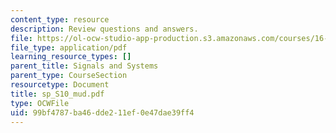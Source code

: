 ```yaml
---
content_type: resource
description: Review questions and answers.
file: https://ol-ocw-studio-app-production.s3.amazonaws.com/courses/16-01-unified-engineering-i-ii-iii-iv-fall-2005-spring-2006/99bf4787ba46dde211ef0e47dae39ff4_sp_S10_mud.pdf
file_type: application/pdf
learning_resource_types: []
parent_title: Signals and Systems
parent_type: CourseSection
resourcetype: Document
title: sp_S10_mud.pdf
type: OCWFile
uid: 99bf4787-ba46-dde2-11ef-0e47dae39ff4
---
```

